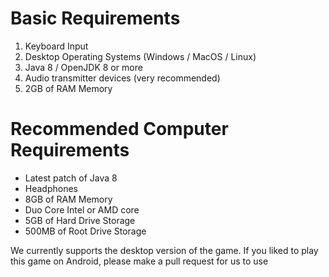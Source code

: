 # Basic Requirements
1. Keyboard Input
2. Desktop Operating Systems (Windows / MacOS / Linux)
3. Java 8 / OpenJDK 8 or more
4. Audio transmitter devices (very recommended)
5. 2GB of RAM Memory

# Recommended Computer Requirements
- Latest patch of Java 8
- Headphones
- 8GB of RAM Memory
- Duo Core Intel or AMD core
- 5GB of Hard Drive Storage
- 500MB of Root Drive Storage

We currently supports the desktop version of the game. If you liked to play this game on Android, please make a pull request for us to use
